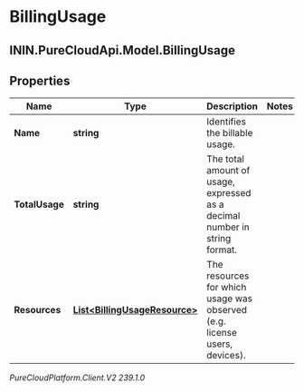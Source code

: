 # BillingUsage

## ININ.PureCloudApi.Model.BillingUsage

## Properties

|Name | Type | Description | Notes|
|------------ | ------------- | ------------- | -------------|
| **Name** | **string** | Identifies the billable usage. | |
| **TotalUsage** | **string** | The total amount of usage, expressed as a decimal number in string format. | |
| **Resources** | [**List&lt;BillingUsageResource&gt;**](BillingUsageResource) | The resources for which usage was observed (e.g. license users, devices). | |



_PureCloudPlatform.Client.V2 239.1.0_
